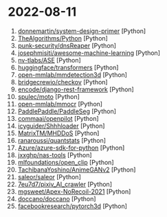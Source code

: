 # 2022-08-11

1. [donnemartin/system-design-primer](https://github.com/donnemartin/system-design-primer "Learn how to design large-scale systems. Prep for the system design interview. Includes Anki flashcards.") [Python]
2. [TheAlgorithms/Python](https://github.com/TheAlgorithms/Python "All Algorithms implemented in Python") [Python]
3. [punk-security/dnsReaper](https://github.com/punk-security/dnsReaper "dnsReaper - subdomain takeover tool for attackers, bug bounty hunters and the blue team!") [Python]
4. [josephmisiti/awesome-machine-learning](https://github.com/josephmisiti/awesome-machine-learning "A curated list of awesome Machine Learning frameworks, libraries and software.") [Python]
5. [nv-tlabs/ASE](https://github.com/nv-tlabs/ASE "") [Python]
6. [huggingface/transformers](https://github.com/huggingface/transformers "🤗 Transformers: State-of-the-art Machine Learning for Pytorch, TensorFlow, and JAX.") [Python]
7. [open-mmlab/mmdetection3d](https://github.com/open-mmlab/mmdetection3d "OpenMMLab's next-generation platform for general 3D object detection.") [Python]
8. [bridgecrewio/checkov](https://github.com/bridgecrewio/checkov "Prevent cloud misconfigurations and find vulnerabilities during build-time in infrastructure as code, container images and open source packages with Checkov by Bridgecrew.") [Python]
9. [encode/django-rest-framework](https://github.com/encode/django-rest-framework "Web APIs for Django. 🎸") [Python]
10. [spulec/moto](https://github.com/spulec/moto "A library that allows you to easily mock out tests based on AWS infrastructure.") [Python]
11. [open-mmlab/mmocr](https://github.com/open-mmlab/mmocr "OpenMMLab Text Detection, Recognition and Understanding Toolbox") [Python]
12. [PaddlePaddle/PaddleSeg](https://github.com/PaddlePaddle/PaddleSeg "Easy-to-use image segmentation library with awesome pre-trained model zoo, supporting wide-range of practical tasks in Semantic Segmentation, Interactive Segmentation, Panoptic Segmentation, Image Matting, 3D Segmentation, etc.") [Python]
13. [commaai/openpilot](https://github.com/commaai/openpilot "openpilot is an open source driver assistance system. openpilot performs the functions of Automated Lane Centering and Adaptive Cruise Control for over 150 supported car makes and models.") [Python]
14. [icyguider/Shhhloader](https://github.com/icyguider/Shhhloader "Syscall Shellcode Loader (Work in Progress)") [Python]
15. [MatrixTM/MHDDoS](https://github.com/MatrixTM/MHDDoS "Best DDoS Attack Script Python3, (Cyber / DDos) Attack With 56 Methods") [Python]
16. [ranaroussi/quantstats](https://github.com/ranaroussi/quantstats "Portfolio analytics for quants, written in Python") [Python]
17. [Azure/azure-sdk-for-python](https://github.com/Azure/azure-sdk-for-python "This repository is for active development of the Azure SDK for Python. For consumers of the SDK we recommend visiting our public developer docs at https://docs.microsoft.com/python/azure/ or our versioned developer docs at https://azure.github.io/azure-sdk-for-python.") [Python]
18. [jxxghp/nas-tools](https://github.com/jxxghp/nas-tools "NAS媒体库资源归集、整理自动化工具") [Python]
19. [mlfoundations/open_clip](https://github.com/mlfoundations/open_clip "An open source implementation of CLIP.") [Python]
20. [TachibanaYoshino/AnimeGANv2](https://github.com/TachibanaYoshino/AnimeGANv2 "[Open Source]. The improved version of AnimeGAN. Landscape photos/videos to anime") [Python]
21. [saleor/saleor](https://github.com/saleor/saleor "A modular, high performance, headless e-commerce platform built with Python, GraphQL, Django, and React.") [Python]
22. [7eu7d7/pixiv_AI_crawler](https://github.com/7eu7d7/pixiv_AI_crawler "基于深度学习的p站高质量涩图AI爬虫，可以学会你的XP") [Python]
23. [mgsweet/Apex-NoRecoil-2021](https://github.com/mgsweet/Apex-NoRecoil-2021 "Scripts to reduce recoil for Apex Legends. (auto weapon detection, support multiple resolutions)") [Python]
24. [doccano/doccano](https://github.com/doccano/doccano "Open source annotation tool for machine learning practitioners.") [Python]
25. [facebookresearch/pytorch3d](https://github.com/facebookresearch/pytorch3d "PyTorch3D is FAIR's library of reusable components for deep learning with 3D data") [Python]
